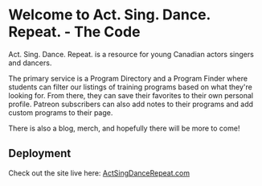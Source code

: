 # Welcome to Act. Sing. Dance. Repeat. - The Code

Act. Sing. Dance. Repeat. is a resource for young Canadian actors singers and dancers.

The primary service is a Program Directory and a Program Finder where students can filter our listings of training programs based on what they're looking for. From there, they can save their favorites to their own personal profile. Patreon subscribers can also add notes to their programs and add custom programs to their page.

There is also a blog, merch, and hopefully there will be more to come!

## Deployment

Check out the site live here: [ActSingDanceRepeat.com](https://www.ActSingDanceRepeat.com)
